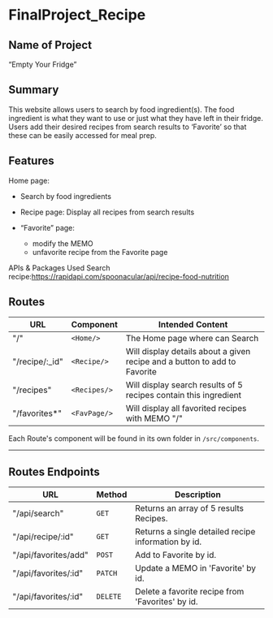 # FinalProject_Recipe
## Name of Project
“Empty Your Fridge”
## Summary
This website allows users to search by food ingredient(s). The food ingredient is what they want to use or just what they have left in their fridge. Users add their desired recipes from search results to ‘Favorite’ so that these can be easily accessed for meal prep.
## Features
Home page: 
 - Search by food ingredients

- Recipe page:
Display all recipes from search results

- “Favorite” page:
  - modify the MEMO
  - unfavorite recipe from the Favorite page

APIs & Packages Used
Search recipe:https://rapidapi.com/spoonacular/api/recipe-food-nutrition

## Routes


| URL             | Component         | Intended Content                                             |
| --------------- | ----------------- | ------------------------------------------------------------ |
| "/"             | `<Home/>`         | The Home page  where can Search                 |
| "/recipe/:_id"   | `<Recipe/>` | Will display details about a given recipe and a button to add to Favorite |
| "/recipes"        | `<Recipes/>`        | Will display search results of 5 recipes contain this ingredient         |
| "/favorites*"            | `<FavPage/>`     | Will display all favorited recipes with MEMO "/"             |

Each Route's component will be found in its own folder in `/src/components`.

---

## Routes Endpoints


| URL            | Method | Description                                      |
| -------------- | ------ | ------------------------------------------------ |
| "/api/search"      | `GET`  | Returns an array of 5 results Recipes.  |
| "/api/recipe/:id" | `GET`  | Returns a single detailed recipe information by id. |
| "/api/favorites/add"      | `POST` | Add to Favorite by id.  |
| "/api/favorites/:id"      | `PATCH` | Update a MEMO in 'Favorite' by id.  |
| "/api/favorites/:id"      | `DELETE` | Delete a favorite recipe from 'Favorites' by id.  |